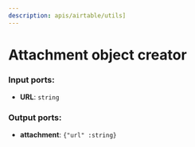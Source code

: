 ```yaml
---
description: apis/airtable/utils]
---
```


# Attachment object creator

### Input ports:

* __URL__: `string`

### Output ports:

* __attachment__: `{"url" :string}`

